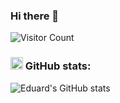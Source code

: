 ### Hi there 👋

![Visitor Count](https://profile-counter.glitch.me/eduard13/count.svg)

### <img height="20" src="https://simpleicons.org/icons/github.svg"> GitHub stats:
![Eduard's GitHub stats](https://github-readme-stats.vercel.app/api?username=eduard13&hide=stars&count_private=true&show_icons=true&theme=tokyonight)

<!--
**eduard13/eduard13** is a ✨ _special_ ✨ repository because its `README.md` (this file) appears on your GitHub profile.

Here are some ideas to get you started:

- 🔭 I’m currently working on ...
- 🌱 I’m currently learning ...
- 👯 I’m looking to collaborate on ...
- 🤔 I’m looking for help with ...
- 💬 Ask me about ...
- 📫 How to reach me: ...
- 😄 Pronouns: ...
- ⚡ Fun fact: ...
-->
